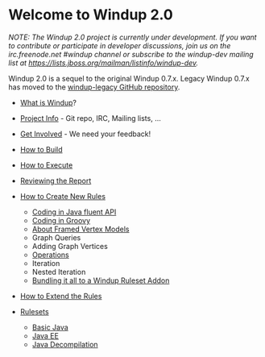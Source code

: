# Welcome to Windup 2.0

_NOTE: The Windup 2.0 project is currently under development. If you want to contribute or participate in developer discussions, join us on the irc.freenode.net #windup channel or subscribe to the windup-dev mailing list at https://lists.jboss.org/mailman/listinfo/windup-dev._

Windup 2.0 is a sequel to the original Windup 0.7.x. Legacy Windup 0.7.x has moved to the [windup-legacy GitHub repository](https://github.com/windup/windup-legacy).

* [What is Windup](What-is-Windup)?
* [Project Info](Project-Info) - Git repo, IRC, Mailing lists, ...
* [Get Involved](Get-Involved) - We need your feedback!
* [How to Build](Build-Windup)
* [How to Execute](Execute-Windup)
* [Reviewing the Report](Reviewing-the-Report)
* [How to Create New Rules](Rules:-Creating)
   * [Coding in Java fluent API](Rules:-Coding-Java)
   * [Coding in Groovy](Rules:-Coding-Groovy)
   * [About Framed Vertex Models](FramedModels)
   * Graph Queries
   * Adding Graph Vertices
   * [Operations](Rules:-Operations)
   * Iteration
   * Nested Iteration
   * [Bundling it all to a Windup Ruleset Addon](Rules:-Bundling)
* [How to Extend the Rules](https://github.com/windup/windup/wiki/Extend-Windup-Rules)
 
* [Rulesets](https://github.com/windup/windup/wiki/Rulesets)
   * [Basic Java](https://github.com/windup/windup/wiki/Ruleset:-Java-Basic)
   * [Java EE](https://github.com/windup/windup/wiki/Ruleset:-Java-EE)
   * [Java Decompilation](https://github.com/windup/windup/wiki/Ruleset:-Java-Decompilation)




